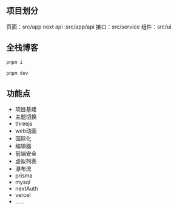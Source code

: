 ## 项目划分

页面：src/app
next api :src/app/api
接口：src/service
组件：src/ui

## 全栈博客

```bash
pnpm i

pnpm dev
```

## 功能点

- 项目基建
- 主题切换
- threejs
- web动画
- 国际化
- 编辑器
- 前端安全
- 虚拟列表
- 瀑布流
- prisma
- mysql
- nextAuth
- vercel
- ......
